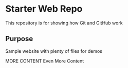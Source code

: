 # Starter Web Repo

This repository is for showing how Git and GitHub work

## Purpose

Sample website with plenty of files for demos

MORE CONTENT
Even More Content
